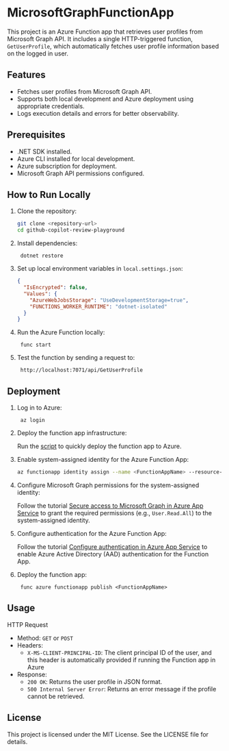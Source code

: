 # MicrosoftGraphFunctionApp

This project is an Azure Function app that retrieves user profiles from Microsoft Graph API. It includes a single HTTP-triggered function, `GetUserProfile`, which automatically fetches user profile information based on the logged in user.

## Features

- Fetches user profiles from Microsoft Graph API.
- Supports both local development and Azure deployment using appropriate credentials.
- Logs execution details and errors for better observability.

## Prerequisites

- .NET SDK installed.
- Azure CLI installed for local development.
- Azure subscription for deployment.
- Microsoft Graph API permissions configured.

## How to Run Locally

1. Clone the repository:
    ```bash
    git clone <repository-url>
    cd github-copilot-review-playground
    ```

2. Install dependencies:

        dotnet restore

3. Set up local environment variables in `local.settings.json`:

    ```json
    {
      "IsEncrypted": false,
      "Values": {
        "AzureWebJobsStorage": "UseDevelopmentStorage=true",
        "FUNCTIONS_WORKER_RUNTIME": "dotnet-isolated"
      }
    }
    ```

4. Run the Azure Function locally:

        func start

5. Test the function by sending a request to:

        http://localhost:7071/api/GetUserProfile

## Deployment

1. Log in to Azure:

        az login

2. Deploy the function app infrastructure:

      Run the [script](https://learn.microsoft.com/en-us/azure/azure-functions/scripts/functions-cli-create-function-app-connect-to-storage-account#run-the-script) to quickly deploy the function app to Azure.

3. Enable system-assigned identity for the Azure Function App:

    ```bash
    az functionapp identity assign --name <FunctionAppName> --resource-group <ResourceGroupName>
    ```

4. Configure Microsoft Graph permissions for the system-assigned identity:

    Follow the tutorial [Secure access to Microsoft Graph in Azure App Service](https://learn.microsoft.com/en-us/azure/app-service/scenario-secure-app-access-microsoft-graph-as-app?tabs=azure-cli) to grant the required permissions (e.g., `User.Read.All`) to the system-assigned identity.

5. Configure authentication for the Azure Function App:

    Follow the tutorial [Configure authentication in Azure App Service](https://learn.microsoft.com/en-us/azure/app-service/configure-authentication-provider-aad?tabs=workforce-configuration) to enable Azure Active Directory (AAD) authentication for the Function App.

6. Deploy the function app:

        func azure functionapp publish <FunctionAppName>

## Usage
HTTP Request

* Method: `GET` or `POST`
* Headers: 
  * `X-MS-CLIENT-PRINCIPAL-ID`: The client principal ID of the user, and this header is automatically provided if running the Function app in Azure
* Response:
  * `200 OK`: Returns the user profile in JSON format.
  * `500 Internal Server Error`: Returns an error message if the profile cannot be retrieved.

## License
This project is licensed under the MIT License. See the LICENSE file for details.